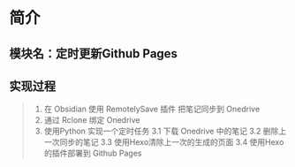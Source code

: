 # 简介
## 模块名：定时更新Github Pages

## 实现过程
> 1. 在 Obsidian 使用 RemotelySave 插件 把笔记同步到 Onedrive 
> 2. 通过 Rclone 绑定 Onedrive 
> 3. 使用Python 实现一个定时任务
> 3.1 下载 Onedrive 中的笔记
> 3.2 删除上一次同步的笔记
> 3.3 使用Hexo清除上一次的生成的页面
> 3.4 使用Hexo的插件部署到 Github Pages
